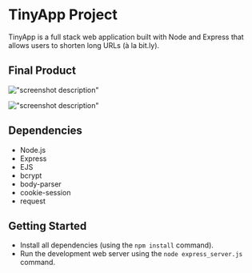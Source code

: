 # TinyApp Project

TinyApp is a full stack web application built with Node and Express that allows users to shorten long URLs (à la bit.ly).

## Final Product

!["screenshot description"](#)

!["screenshot description"](#)

## Dependencies

- Node.js
- Express
- EJS
- bcrypt
- body-parser
- cookie-session
- request

## Getting Started

- Install all dependencies (using the `npm install` command).
- Run the development web server using the `node express_server.js` command.